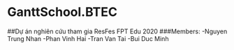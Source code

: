 # GanttSchool.BTEC 
##Dự án nghiên cứu tham gia ResFes FPT Edu 2020 
###Members: 
-Nguyen Trung Nhan
-Phan Vinh Hai
-Tran Van Tai
-Bui Duc Minh
